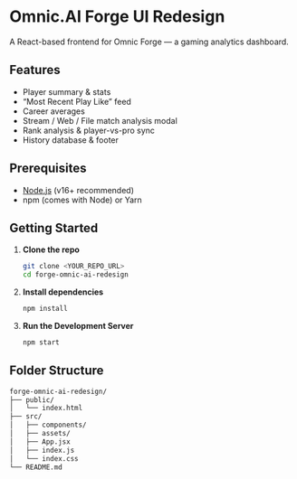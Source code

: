 # Omnic.AI Forge UI Redesign

A React-based frontend for Omnic Forge — a gaming analytics dashboard.

## Features

- Player summary & stats
- “Most Recent Play Like” feed
- Career averages
- Stream / Web / File match analysis modal
- Rank analysis & player-vs-pro sync
- History database & footer

## Prerequisites

- [Node.js](https://nodejs.org/) (v16+ recommended)
- npm (comes with Node) or Yarn

## Getting Started

1. **Clone the repo**

   ```bash
   git clone <YOUR_REPO_URL>
   cd forge-omnic-ai-redesign
   ```

2. **Install dependencies**

   ```bash
   npm install
   ```

3. **Run the Development Server**

   ```bash
   npm start
   ```

## Folder Structure

```bash
forge-omnic-ai-redesign/
├── public/
│   └── index.html       
├── src/
│   ├── components/        
│   ├── assets/            
│   ├── App.jsx            
│   ├── index.js   
│   └── index.css         
└── README.md              
```
